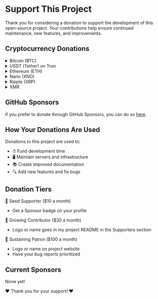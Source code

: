 # Support This Project

Thank you for considering a donation to support the development of this open-source project. Your contributions help ensure continued maintenance, new features, and improvements.

## Cryptocurrency Donations

<details>
<summary>Bitcoin (BTC)</summary>

`bc1qu6fkd3mmkphc433c4n3fl84rvtvsa3n08wdsks`

<img src="https://raw.githubusercontent.com/bartoffw/instabook/main/assets/btc-qr.png" alt="Bitcoin QR Code" width="200"/>
</details>

<details>
<summary>USDT (Tether) on Tron</summary>

`TLpGdtvABsfdWDqUkcm2gD3erzngzXY8Lw`

<img src="https://raw.githubusercontent.com/bartoffw/instabook/main/assets/usdt-qr.png" alt="USDT QR Code" width="200"/>
</details>

<details>
<summary>Ethereum (ETH)</summary>

`0xC4423123593807eBc855D97c35E9AC95eb03910b`

<img src="https://raw.githubusercontent.com/bartoffw/instabook/main/assets/eth-qr.png" alt="Ethereum QR Code" width="200"/>
</details>

<details>
<summary>Nano (XNO)</summary>

`nano_3a58f38rpjyy4ftaewza9ioh4b5qmnqehrantwx9ujo8h3payqesnsgzp13h`

<img src="https://raw.githubusercontent.com/bartoffw/instabook/main/assets/xno-qr.png" alt="Nano QR Code" width="200"/>
</details>

<details>
<summary>Ripple (XRP)</summary>

`rQGSe81UMGGJKMFbi3xjCyDb2CB3yoCVuR`

<img src="https://raw.githubusercontent.com/bartoffw/instabook/main/assets/xrp-qr.png" alt="Ripple QR Code" width="200"/>
</details>

<details>
<summary>XMR</summary>

`42ZRwy4yBP791zpWn6tw5wAdzNUWcw2V4iA78tyRA46WGLa2kkByjHiT1Cjtw2ME3RLPAjPkGgto6etEzkzyVBUwKNiqmuZ`

<img src="https://raw.githubusercontent.com/bartoffw/instabook/main/assets/xmr-qr.png" alt="XMR QR Code" width="200"/>
</details>

## GitHub Sponsors

If you prefer to donate through GitHub Sponsors, you can do so [here](https://github.com/sponsors/bartoffw).

## How Your Donations Are Used

Donations to this project are used to:

- ⏰ Fund development time
- 🖥️ Maintain servers and infrastructure
- 📚 Create improved documentation
- 🔍 Add new features and fix bugs

## Donation Tiers

🌱 Seed Supporter ($10 a month)

- Get a Sponsor badge on your profile

🌿 Growing Contributor ($30 a month)

- Logo or name goes in my project README in the Supporters section

🌳 Sustaining Patron ($100 a month)

- Logo or name on project website
- Have your bug reports prioritized

## Current Sponsors

None yet!

❤️ Thank you for your support! ❤️